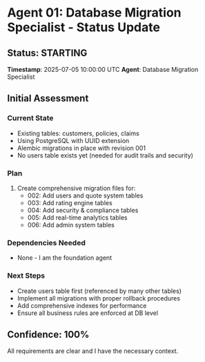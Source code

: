 # Agent 01: Database Migration Specialist - Status Update

## Status: STARTING
**Timestamp**: 2025-07-05 10:00:00 UTC
**Agent**: Database Migration Specialist

## Initial Assessment

### Current State
- Existing tables: customers, policies, claims
- Using PostgreSQL with UUID extension
- Alembic migrations in place with revision 001
- No users table exists yet (needed for audit trails and security)

### Plan
1. Create comprehensive migration files for:
   - 002: Add users and quote system tables
   - 003: Add rating engine tables  
   - 004: Add security & compliance tables
   - 005: Add real-time analytics tables
   - 006: Add admin system tables

### Dependencies Needed
- None - I am the foundation agent

### Next Steps
- Create users table first (referenced by many other tables)
- Implement all migrations with proper rollback procedures
- Add comprehensive indexes for performance
- Ensure all business rules are enforced at DB level

## Confidence: 100%
All requirements are clear and I have the necessary context.